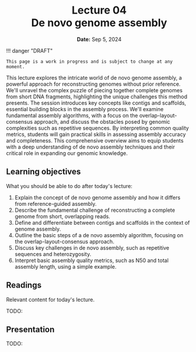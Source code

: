 <h1 align="center">
<b>Lecture 04</b><br>
De novo genome assembly
</h1>
<p align="center">
<b>Date:</b> Sep 5, 2024
</p>

!!! danger "DRAFT"

    This page is a work in progress and is subject to change at any moment.

This lecture explores the intricate world of de novo genome assembly, a powerful approach for reconstructing genomes without prior reference. We'll unravel the complex puzzle of piecing together complete genomes from short DNA fragments, highlighting the unique challenges this method presents. The session introduces key concepts like contigs and scaffolds, essential building blocks in the assembly process. We'll examine fundamental assembly algorithms, with a focus on the overlap-layout-consensus approach, and discuss the obstacles posed by genomic complexities such as repetitive sequences. By interpreting common quality metrics, students will gain practical skills in assessing assembly accuracy and completeness. This comprehensive overview aims to equip students with a deep understanding of de novo assembly techniques and their critical role in expanding our genomic knowledge.

## Learning objectives

What you should be able to do after today's lecture:

1.  Explain the concept of de novo genome assembly and how it differs from reference-guided assembly.
2.  Describe the fundamental challenge of reconstructing a complete genome from short, overlapping reads.
3.  Define and differentiate between contigs and scaffolds in the context of genome assembly.
4.  Outline the basic steps of a de novo assembly algorithm, focusing on the overlap-layout-consensus approach.
5.  Discuss key challenges in de novo assembly, such as repetitive sequences and heterozygosity.
6.  Interpret basic assembly quality metrics, such as N50 and total assembly length, using a simple example.

## Readings

Relevant content for today's lecture.

TODO:

## Presentation

TODO:
